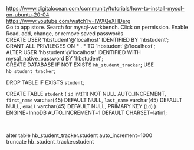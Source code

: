 https://www.digitalocean.com/community/tutorials/how-to-install-mysql-on-ubuntu-20-04 <br/>
https://www.youtube.com/watch?v=IWXQeXHDerg <br/>
Go to app store.
Search for mysql-workbench.
Click on permission.
Enable Read, add, change, or remove saved password̀s
<br/>
CREATE USER 'hbstudent'@'localhost' IDENTIFIED BY 'hbstudent';
<br/>
GRANT ALL PRIVILEGES ON * . * TO 'hbstudent'@'localhost';
<br/>
ALTER USER 'hbstudent'@'localhost' IDENTIFIED WITH mysql_native_password BY 'hbstudent';
<br/>
CREATE DATABASE  IF NOT EXISTS `hb_student_tracker`;
USE `hb_student_tracker`;

DROP TABLE IF EXISTS `student`;

CREATE TABLE `student` (
  `id` int(11) NOT NULL AUTO_INCREMENT,
  `first_name` varchar(45) DEFAULT NULL,
  `last_name` varchar(45) DEFAULT NULL,
  `email` varchar(45) DEFAULT NULL,
  PRIMARY KEY (`id`)
) ENGINE=InnoDB AUTO_INCREMENT=1 DEFAULT CHARSET=latin1;

<br/>

alter table hb_student_tracker.student auto_increment=1000\
truncate hb_student_tracker.student 
